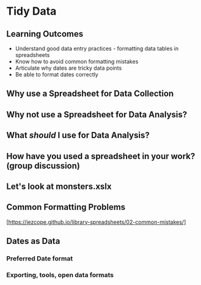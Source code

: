 # Tidy Data

## Learning Outcomes

* Understand good data entry practices - formatting data tables in spreadsheets
* Know how to avoid common formatting mistakes
* Articulate why dates are tricky data points
* Be able to format dates correctly


## Why use a Spreadsheet for Data Collection 

## Why not use a Spreadsheet for Data Analysis?

## What *should* I use for Data Analysis? 

## How have you used a spreadsheet in your work? (group discussion)

## Let's look  at monsters.xslx

## Common Formatting Problems

[https://jezcope.github.io/library-spreadsheets/02-common-mistakes/]

## Dates as Data

### Preferred Date format

### Exporting, tools, open data formats






